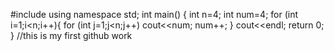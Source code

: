 #include <iostream>
using namespace std;
int main()
{
	int n=4;
	int num=4;
	for (int i=1;i<n;i++){
		for (int j=1;j<n;j++)
		cout<<num;
		num++;
	}
	cout<<endl;
	return 0;
}
//this is my first github work
